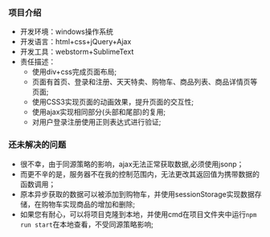 ### 项目介绍
- 开发环境：windows操作系统
- 开发语言：html+css+jQuery+Ajax
- 开发工具：webstorm+SublimeText
- 责任描述：
  - 使用div+css完成页面布局;
  - 页面有首页、登录和注册、天天特卖、购物车、商品列表、商品详情页等页面;
  - 使用CSS3实现页面的动画效果，提升页面的交互性;
  - 使用ajax实现相同部分(头部和尾部)的复用;
  - 对用户登录注册使用正则表达式进行验证;


### 还未解决的问题
- 很不幸，由于同源策略的影响，ajax无法正常获取数据,必须使用jsonp；
- 而更不辛的是，服务器不在我的控制范围内，无法更改其返回值为携带数据的函数调用；
- 原本异步获取的数据可以被添加到购物车，并使用sessionStorage实现数据存储，在购物车实现商品的增加和删除;
- 如果您有耐心，可以将项目克隆到本地，并使用cmd在项目文件夹中运行`npm run start`在本地查看，不受同源策略影响;
